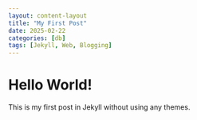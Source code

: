 ```yaml
---
layout: content-layout
title: "My First Post"
date: 2025-02-22
categories: [db]
tags: [Jekyll, Web, Blogging]
---
```


# Hello World!

This is my first post in Jekyll without using any themes.

